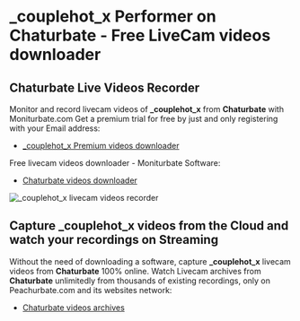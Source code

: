 # _couplehot_x Performer on Chaturbate - Free LiveCam videos downloader

## Chaturbate Live Videos Recorder

Monitor and record livecam videos of **_couplehot_x** from **Chaturbate** with Moniturbate.com
Get a premium trial for free by just and only registering with your Email address:
* [_couplehot_x Premium videos downloader](https://moniturbate.com/request-demo-licence-key.html)

Free livecam videos downloader - Moniturbate Software:
* [Chaturbate videos downloader](https://moniturbate.com/moniturbate-download-software.html)

![_couplehot_x livecam videos recorder](https://peachurnet.com/templates/moniturbate-software.png)


## Capture _couplehot_x videos from the Cloud and watch your recordings on Streaming

Without the need of downloading a software, capture **_couplehot_x** livecam videos from **Chaturbate** 100% online.
Watch Livecam archives from **Chaturbate** unlimitedly from thousands of existing recordings, only on Peachurbate.com and its websites network:
* [Chaturbate videos archives](https://peachurnet.com/)
